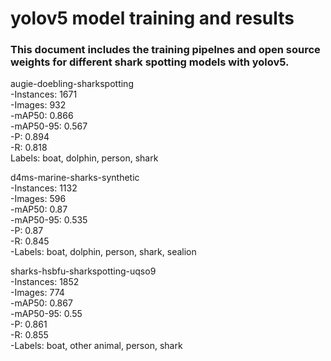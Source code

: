 # yolov5 model training and results

###  This document includes the training pipelnes and open source weights for different shark spotting models with yolov5. <br>


augie-doebling-sharkspotting <br>
-Instances: 1671 <br>
-Images: 932 <br>
-mAP50: 0.866 <br>
-mAP50-95: 0.567 <br>
-P: 0.894 <br>
-R: 0.818 <br>
Labels: boat, dolphin, person, shark<br>


d4ms-marine-sharks-synthetic <br>
-Instances: 1132 <br>
-Images: 596 <br>
-mAP50: 0.87 <br>
-mAP50-95: 0.535 <br>
-P: 0.87 <br>
-R: 0.845 <br>
-Labels: boat, dolphin, person, shark, sealion <br>


sharks-hsbfu-sharkspotting-uqso9 <br>
-Instances: 1852 <br> 
-Images: 774 <br>
-mAP50: 0.867 <br> 
-mAP50-95: 0.55<br>
-P: 0.861<br>
-R: 0.855<br>
-Labels: boat, other animal, person, shark<br>
